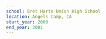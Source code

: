 ```yaml
---
school: Bret Harte Union High School
location: Angels Camp, CA
start_year: 2000
end_year: 2001
---
```


